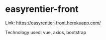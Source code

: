 # easyrentier-front

Link: https://easyrentier-front.herokuapp.com/

Technology used:
vue, axios, bootstrap
